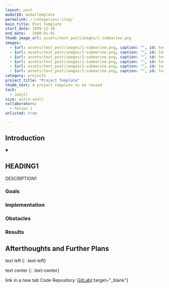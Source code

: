```yaml
---
layout: post
modalID: modalTemplate
permalink: /:categories/:slug/
main_title: Post Template
start_date: 1999-12-30
end_date:   2000-01-01
thumb_image_url: assets/test_post/images/1-submarine.png
images:
  - {url: assets/test_post/images/1-submarine.png, caption: "", id: test-image-1}
  - {url: assets/test_post/images/1-submarine.png, caption: "", id: test-image-2}
  - {url: assets/test_post/images/1-submarine.png, caption: "", id: test-image-3}
  - {url: assets/test_post/images/1-submarine.png, caption: "", id: test-image-4}
  - {url: assets/test_post/images/1-submarine.png, caption: "", id: test-image-5}
  - {url: assets/test_post/images/1-submarine.png, caption: "", id: test-image-6}
category: projects
project_title: "Project Template"
thumb_text: A project template to be reused
tech:
  - Jekyll
size: extra-small
collaborators:
  - Person 1
unlisted: true

---
```


## Introduction

<details open><summary><h2>HEADING1</h2>
  <p>DESCRIPTION1</p>
</summary>

### Goals
### Implementation
### Obstacles
### Results

</details>

## Afterthoughts and Further Plans

text left
{: .text-left}

text center
{: .text-center}

link in a new tab
Code Repository: [GitLab](https://gitlab.com/LinasKo){:target="_blank"}